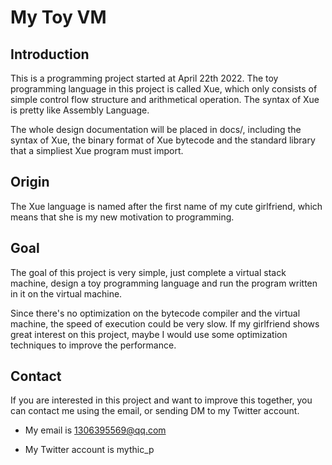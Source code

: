 # My Toy VM

## Introduction

This is a programming project started at April 22th 2022. The toy programming language in this project is called Xue, which only consists  of simple control flow structure and arithmetical operation. The syntax of Xue is pretty like Assembly Language.

The whole design documentation will be placed in docs/, including the syntax of Xue, the binary format of Xue bytecode and the standard library that a simpliest Xue program must import.

## Origin

The Xue language is named after the first name of my cute girlfriend, which means that she is my new motivation to programming.

## Goal

The goal of this project is very simple, just complete a virtual stack machine, design a toy programming language and run the program written in it on the virtual machine.

Since there's no optimization on the bytecode compiler and the virtual machine, the speed of execution could be very slow. If my girlfriend shows great interest on this project, maybe I would use some optimization techniques to improve the performance.

## Contact

If you are interested in this project and want to improve this together, you can contact me using the email, or sending DM to my Twitter account.

- My email is 1306395569@qq.com

- My Twitter account is mythic_p


